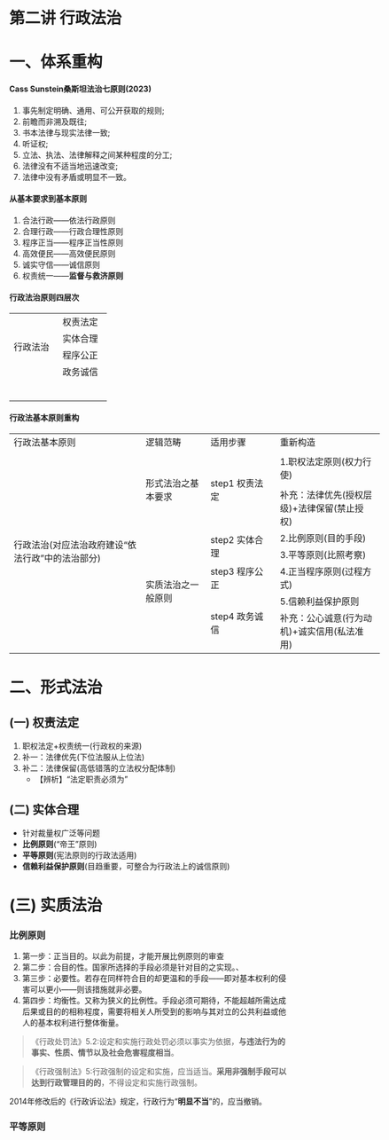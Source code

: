 # 第二讲 行政法治
# 一、体系重构
#### Cass Sunstein桑斯坦法治七原则(2023)
1. 事先制定明确、通用、可公开获取的规则;
2. 前瞻而非溯及既往;
3. 书本法律与现实法律一致;
4. 听证权;
5. 立法、执法、法律解释之间某种程度的分工;
6. 法律没有不适当地迅速改变;
7. 法律中没有矛盾或明显不一致。
#### 从基本要求到基本原则
1. 合法行政——依法行政原则
2. 合理行政——行政合理性原则
3. 程序正当——程序正当性原则
4. 高效便民——高效便民原则
5. 诚实守信——诚信原则
6. 权责统一——**监督与救济原则**
#### 行政法治原则四层次
<table>
 <tr height=18 style='mso-height-source:userset;height:13.8pt' id='r0'>
<td rowspan=4 height=73 class=x21 width=72 style='height:55.2pt;width:54pt;'>行政法治</td>
<td width=72 style='width:54pt;'>权责法定</td>
 </tr>
 <tr height=18 style='mso-height-source:userset;height:13.8pt' id='r1'>
<td>实体合理</td>
 </tr>
 <tr height=18 style='mso-height-source:userset;height:13.8pt' id='r2'>
<td>程序公正</td>
 </tr>
 <tr height=18 style='mso-height-source:userset;height:13.8pt' id='r3'>
<td>政务诚信</td>
 </tr>
 <tr height=19 style='mso-height-source:userset;height:14.25pt' id='r4'>
  <td height=19 colspan=2 style='height:14.25pt;mso-ignore:colspan;'></td>
 </tr>
 <tr height=18 style='mso-height-source:userset;height:13.8pt' id='r5'>
<td height=18 style='height:13.8pt;'></td>
 </tr>
</table>

#### 行政法基本原则重构

<table cellpadding=0 cellspacing=0 width=670 style='border-collapse: 
 collapse;table-layout:fixed;width:502pt'>
 <col width=248 style='mso-width-source:userset;width:186pt'>
 <col width=113 style='mso-width-source:userset;width:84.75pt'>
 <col width=119 style='mso-width-source:userset;width:89.25pt'>
 <col width=190 style='mso-width-source:userset;width:142.5pt'>
 <tr height=18 style='mso-height-source:userset;height:13.8pt' id='r0'>
<td height=18 class=x62 width=248 style='height:13.8pt;width:186pt;'>行政法基本原则</td>
<td class=x62 width=113 style='width:84.75pt;'>逻辑范畴</td>
<td class=x62 width=119 style='width:89.25pt;'>适用步骤</td>
<td class=x62 width=190 style='width:142.5pt;'>重新构造</td>
 </tr>
 <tr height=64 style='mso-height-source:userset;height:48.6pt' id='r1'>
<td rowspan=7 height=175 class=x64 style='height:131.4pt;'>行政法治(对应法治政府建设“依法行政”中的法治部分)</td>
<td rowspan=2 height=83 class=x64 style='height:62.4pt;'>形式法治之基本要求</td>
<td rowspan=2 height=83 class=x64 style='height:62.4pt;'>step1 权责法定</td>
<td class=x63>1.职权法定原则(权力行使)</td>
 </tr>
 <tr height=18 style='mso-height-source:userset;height:13.8pt' id='r2'>
<td class=x63>补充：法律优先(授权层级)+法律保留(禁止授权)</td>
 </tr>
 <tr height=18 style='mso-height-source:userset;height:13.8pt' id='r3'>
<td rowspan=5 height=92 class=x64 style='height:69pt;'>实质法治之一般原则</td>
<td rowspan=2 height=36 class=x64 style='height:27.6pt;'>step2 实体合理</td>
<td class=x63>2.比例原则(目的手段)</td>
 </tr>
 <tr height=18 style='mso-height-source:userset;height:13.8pt' id='r4'>
<td class=x63>3.平等原则(比照考察)</td>
 </tr>
 <tr height=18 style='mso-height-source:userset;height:13.8pt' id='r5'>
<td class=x63>step3 程序公正</td>
<td class=x63>4.正当程序原则(过程方式)</td>
 </tr>
 <tr height=18 style='mso-height-source:userset;height:13.8pt' id='r6'>
<td rowspan=2 height=36 class=x64 style='height:27.6pt;'>step4 政务诚信</td>
<td class=x63>5.信赖利益保护原则</td>
 </tr>
 <tr height=18 style='mso-height-source:userset;height:13.8pt' id='r7'>
<td class=x63>补充：公心诚意(行为动机)+诚实信用(私法准用)</td>
 </tr>
<![if supportMisalignedColumns]>
 <tr height=0 style='display:none'>
  <td width=248 style='width:186pt'></td>
  <td width=113 style='width:84.75pt'></td>
  <td width=119 style='width:89.25pt'></td>
  <td width=190 style='width:142.5pt'></td>
 </tr>
 <![endif]>
</table>


# 二、形式法治
## (一) 权责法定
1. 职权法定+权责统一(行政权的来源)
2. 补一：法律优先(下位法服从上位法)
3. 补二：法律保留(高低错落的立法权分配体制)
   - 【辨析】“法定职责必须为”
## (二) 实体合理
- 针对裁量权广泛等问题
- **比例原则**(“帝王”原则)
- **平等原则**(宪法原则的行政法适用)
- **信赖利益保护原则**(目趋重要，可整合为行政法上的诚信原则)
# (三) 实质法治
### 比例原则
1. 第一步：正当目的。以此为前提，才能开展比例原则的审查
2. 第二步：合目的性。国家所选择的手段必须是针对目的之实现。、
3. 第三步：必要性。若存在同样符合目的却更温和的手段——即对基本权利的侵害可以更小——则该措施就非必要。
4. 第四步：均衡性。又称为狭义的比例性。手段必须可期待，不能超越所需达成后果或目的的相称程度，需要将相关人所受到的影响与其对立的公共利益或他人的基本权利进行整体衡量。
>《行政处罚法》5.2:设定和实施行政处罚必须以事实为依据，**与违法行为的事实、性质、情节以及社会危害程度相当**。

>《行政强制法》5:行政强制的设定和实施，应当适当。**采用非强制手段可以达到行政管理目的的**，不得设定和实施行政强制。

2014年修改后的《行政诉讼法》规定，行政行为“**明显不当**”的，应当撤销。
### 平等原则
